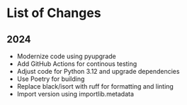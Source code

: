 # List of Changes

## 2024

- Modernize code using pyupgrade
- Add GitHub Actions for continous testing
- Adjust code for Python 3.12 and upgrade dependencies
- Use Poetry for building
- Replace black/isort with ruff for formatting and linting
- Import version using importlib.metadata
